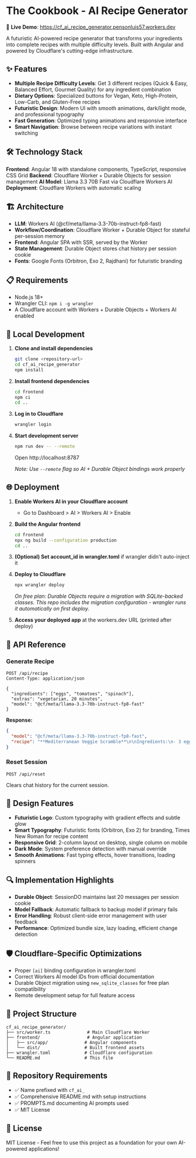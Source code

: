 # The Cookbook - AI Recipe Generator

🚀 **Live Demo**: https://cf_ai_recipe_generator.pensonluis57.workers.dev

A futuristic AI-powered recipe generator that transforms your ingredients into complete recipes with multiple difficulty levels. Built with Angular and powered by Cloudflare's cutting-edge infrastructure.

## ✨ Features

- **Multiple Recipe Difficulty Levels**: Get 3 different recipes (Quick & Easy, Balanced Effort, Gourmet Quality) for any ingredient combination
- **Dietary Options**: Specialized buttons for Vegan, Keto, High-Protein, Low-Carb, and Gluten-Free recipes
- **Futuristic Design**: Modern UI with smooth animations, dark/light mode, and professional typography
- **Fast Generation**: Optimized typing animations and responsive interface
- **Smart Navigation**: Browse between recipe variations with instant switching

## 🛠 Technology Stack

**Frontend**: Angular 18 with standalone components, TypeScript, responsive CSS Grid
**Backend**: Cloudflare Worker + Durable Objects for session management
**AI Model**: Llama 3.3 70B Fast via Cloudflare Workers AI
**Deployment**: Cloudflare Workers with automatic scaling

## 🏗 Architecture

- **LLM**: Workers AI (@cf/meta/llama-3.3-70b-instruct-fp8-fast)
- **Workflow/Coordination**: Cloudflare Worker + Durable Object for stateful per-session memory
- **Frontend**: Angular SPA with SSR, served by the Worker
- **State Management**: Durable Object stores chat history per session cookie
- **Fonts**: Google Fonts (Orbitron, Exo 2, Rajdhani) for futuristic branding

## 📋 Requirements

- Node.js 18+
- Wrangler CLI: `npm i -g wrangler`
- A Cloudflare account with Workers + Durable Objects + Workers AI enabled

## 🚀 Local Development

1. **Clone and install dependencies**
   ```bash
   git clone <repository-url>
   cd cf_ai_recipe_generator
   npm install
   ```

2. **Install frontend dependencies**
   ```bash
   cd frontend
   npm ci
   cd ..
   ```

3. **Log in to Cloudflare**
   ```bash
   wrangler login
   ```

4. **Start development server**
   ```bash
   npm run dev -- --remote
   ```
   Open http://localhost:8787

   *Note: Use `--remote` flag so AI + Durable Object bindings work properly*

## 🌐 Deployment

1. **Enable Workers AI in your Cloudflare account**
   - Go to Dashboard > AI > Workers AI > Enable

2. **Build the Angular frontend**
   ```bash
   cd frontend
   npx ng build --configuration production
   cd ..
   ```

3. **(Optional) Set account_id in wrangler.toml** if wrangler didn't auto-inject it

4. **Deploy to Cloudflare**
   ```bash
   npx wrangler deploy
   ```
   
   *On free plan: Durable Objects require a migration with SQLite-backed classes. This repo includes the migration configuration - wrangler runs it automatically on first deploy.*

5. **Access your deployed app** at the workers.dev URL (printed after deploy)

## 🔧 API Reference

### Generate Recipe
```http
POST /api/recipe
Content-Type: application/json

{
  "ingredients": ["eggs", "tomatoes", "spinach"],
  "extras": "vegetarian, 20 minutes",
  "model": "@cf/meta/llama-3.3-70b-instruct-fp8-fast"
}
```

**Response:**
```json
{
  "model": "@cf/meta/llama-3.3-70b-instruct-fp8-fast",
  "recipe": "**Mediterranean Veggie Scramble**\n\nIngredients:\n- 3 eggs..."
}
```

### Reset Session
```http
POST /api/reset
```
Clears chat history for the current session.

## 🎨 Design Features

- **Futuristic Logo**: Custom typography with gradient effects and subtle glow
- **Smart Typography**: Futuristic fonts (Orbitron, Exo 2) for branding, Times New Roman for recipe content
- **Responsive Grid**: 2-column layout on desktop, single column on mobile
- **Dark Mode**: System preference detection with manual override
- **Smooth Animations**: Fast typing effects, hover transitions, loading spinners

## 🔍 Implementation Highlights

- **Durable Object**: SessionDO maintains last 20 messages per session cookie
- **Model Fallback**: Automatic fallback to backup model if primary fails
- **Error Handling**: Robust client-side error management with user feedback
- **Performance**: Optimized bundle size, lazy loading, efficient change detection

## 🛡 Cloudflare-Specific Optimizations

- Proper `[ai]` binding configuration in wrangler.toml
- Correct Workers AI model IDs from official documentation  
- Durable Object migration using `new_sqlite_classes` for free plan compatibility
- Remote development setup for full feature access

## 📁 Project Structure

```
cf_ai_recipe_generator/
├── src/worker.ts              # Main Cloudflare Worker
├── frontend/                  # Angular application
│   ├── src/app/              # Angular components
│   └── dist/                 # Built frontend assets
├── wrangler.toml             # Cloudflare configuration
└── README.md                 # This file
```

## 🔗 Repository Requirements

- ✅ Name prefixed with `cf_ai_`  
- ✅ Comprehensive README.md with setup instructions
- ✅ PROMPTS.md documenting AI prompts used
- ✅ MIT License

## 📄 License

MIT License - Feel free to use this project as a foundation for your own AI-powered applications!
